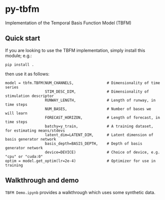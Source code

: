 # py-tbfm
Implementation of the Temporal Basis Function Model (TBFM)

## Quick start
If you are looking to use the TBFM implementation, simply install this module; e.g.:

```
pip install .
```

then use it as follows:

```
model = tbfm.TBFM(NUM_CHANNELS,               # Dimensionality of time series
                  STIM_DESC_DIM,              # Dimensionality of stimulation descriptor
                  RUNWAY_LENGTH,              # Length of runway, in time steps
                  NUM_BASES,                  # Number of bases we will learn
                  FORECAST_HORIZON,           # Length of forecast, in time steps
                  batchy=y_train,             # A training dataset, for estimating means/stdevs
                  latent_dim=LATENT_DIM,      # Latent dimension of basis generator network
                  basis_depth=BASIS_DEPTH,    # Depth of basis generator network
                  device=DEVICE)              # Choice of device, e.g. "cpu" or "cuda:0"
optim = model.get_optim(lr=2e-4)              # Optimizer for use in training
```

## Walkthrough and demo

``TBFM Demo.ipynb`` provides a walkthrough which uses some synthetic data.

